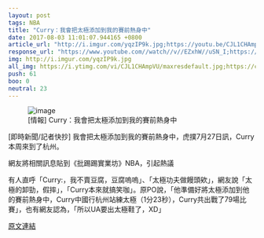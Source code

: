 ```yaml
---
layout: post
tags: NBA
title: "Curry：我會把太極添加到我的賽前熱身中"
date: 2017-08-03 11:01:07.944165 +0800
article_url: "http://i.imgur.com/yqzIP9k.jpg;https://youtu.be/CJL1CHAmpVU;https://voice.hupu.com/nba/2185662.html;http://i.imgur.com/GKjNqE6.jpg;http://i.imgur.com/lZE5Wdb.jpg"
response_url: "https://www.youtube.com//watch//v//EZxhW//uSN_I;https://zh.wikipedia.org//wiki"
img: http://i.imgur.com/yqzIP9k.jpg
all_img: https://i.ytimg.com/vi/CJL1CHAmpVU/maxresdefault.jpg;https://c2.hoopchina.com.cn/uploads/star/event/images/170727/thumbnail-a924de6e6a1912f50b5349a2932c461ab954fc6f.jpg;http://i.imgur.com/GKjNqE6.jpg;http://i.imgur.com/lZE5Wdb.jpg
push: 61
boo: 0
neutral: 23
---
```


<figure>
<img src="http://i.imgur.com/yqzIP9k.jpg" alt="image">
<figcaption>
[情報] Curry：我會把太極添加到我的賽前熱身中
</figcaption>
</figure>



[即時新聞/記者快抄] 我會把太極添加到我的賽前熱身中，虎撲7月27日訊，Curry本周來到了杭州。

網友將相關訊息貼到《批踢踢實業坊》NBA，引起熱議

有人直呼「Curry:，我不賣豆腐，豆腐嗚嗚」、「太極功夫做饅頭欸」，網友說「太極的卸勁，假摔」，「Curry本來就搞笑咖」。原PO說，「他準備好將太極添加到他的賽前熱身中，Curry中國行杭州站練太極（1分23秒），Curry共出戰了79場比賽」，也有網友認為，「所以UA要出太極鞋了，XD」

<a href = "https://www.ptt.cc/bbs/NBA/M.1501135688.A.A22.html">原文連結</a>

